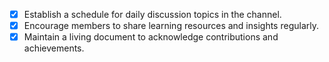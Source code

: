 - [x] Establish a schedule for daily discussion topics in the channel.
- [x] Encourage members to share learning resources and insights regularly.
- [x] Maintain a living document to acknowledge contributions and achievements.